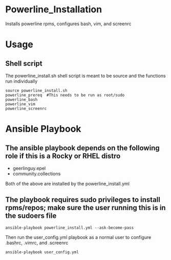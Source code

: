 # Powerline_Installation
Installs powerline rpms, configures bash, vim, and screenrc

# Usage
## Shell script 
The powerline_install.sh shell script is meant to be source and the functions run individually

```
source powerline_install.sh
powerline_prereq  #This needs to be run as root/sudo
powerline_bash
powerline_vim
powerline_screenrc
```

# Ansible Playbook
## The ansible playbook depends on the following role if this is a Rocky or RHEL distro
* geerlinguy.epel
* community.collections

Both of the above are installed by the powerline_install.yml

## The playbook requires sudo privileges to install rpms/repos; make sure the user running this is in the sudoers file

```
ansible-playbook powerline_install.yml --ask-become-pass
```

Then run the user_config.yml playbook as a normal user to configure
.bashrc, .vimrc, and .screenrc
```
ansible-playbook user_config.yml
```
